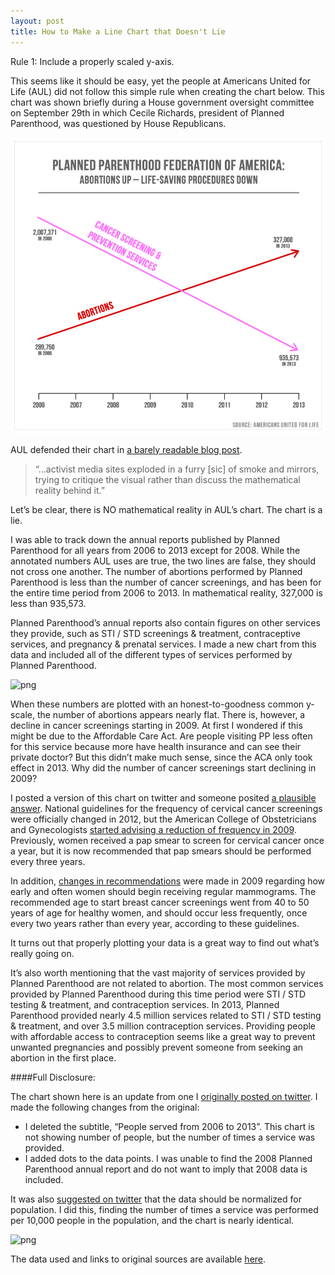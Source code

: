 ```yaml
---
layout: post
title: How to Make a Line Chart that Doesn't Lie
---
```


Rule 1: Include a properly scaled y-axis.

This seems like it should be easy, yet the people at Americans United for Life (AUL) did not follow this simple rule when creating the chart below. This chart was shown briefly during a House government oversight committee on September 29th in which Cecile Richards, president of Planned Parenthood, was questioned by House Republicans.

![jpg](../img/AULchart.jpg)

AUL defended their chart in [a barely readable blog post](http://www.aul.org/2015/09/aul-debunks-abortion-industry-falsehoods-about-a-simple-fact-planned-parenthood-doing-more-abortions-and-fewer-health-screenings/).

> “...activist media sites exploded in a furry [sic] of smoke and mirrors, trying to critique the visual rather than discuss the mathematical reality behind it.”

Let’s be clear, there is NO mathematical reality in AUL’s chart. The chart is a lie.

I was able to track down the annual reports published by Planned Parenthood for all years from 2006 to 2013 except for 2008. While the annotated numbers AUL uses are true, the two lines are false, they should not cross one another. The number of abortions performed by Planned Parenthood is less than the number of cancer screenings, and has been for the entire time period from 2006 to 2013. In mathematical reality, 327,000 is less than 935,573.

Planned Parenthood’s annual reports also contain figures on other services they provide, such as STI / STD screenings & treatment, contraceptive services, and pregnancy & prenatal services. I made a new chart from this data and included all of the different types of services performed by Planned Parenthood.

![png](../img/ppchart1.png)

When these numbers are plotted with an honest-to-goodness common y-scale, the number of abortions appears nearly flat. There is, however, a decline in cancer screenings starting in 2009. At first I wondered if this might be due to the Affordable Care Act. Are people visiting PP less often for this service because more have health insurance and can see their private doctor? But this didn’t make much sense, since the ACA only took effect in 2013. Why did the number of cancer screenings start declining in 2009? 

I posted a version of this chart on twitter and someone posited [a plausible answer](https://twitter.com/kimu/status/649697099219529728). National guidelines for the frequency of cervical cancer screenings were officially changed in 2012, but the American College of Obstetricians and Gynecologists [started advising a reduction of frequency in  2009](http://well.blogs.nytimes.com/2012/03/14/new-guidelines-advise-less-frequent-pap-smears/?_r=0). Previously, women received a pap smear to screen for cervical cancer once a year, but it is now recommended that pap smears should be performed every three years. 

In addition, [changes in recommendations](http://www.nytimes.com/2009/11/17/health/17cancer.html) were made in 2009 regarding how early and often women should begin receiving regular mammograms. The recommended age to start breast cancer screenings went from 40 to 50 years of age for healthy women, and should occur less frequently, once every two years rather than every year, according to these guidelines.

It turns out that properly plotting your data is a great way to find out what’s really going on.

It’s also worth mentioning that the vast majority of services provided by Planned Parenthood are not related to abortion. The most common services provided by Planned Parenthood during this time period were STI / STD testing & treatment, and contraception services. In 2013, Planned Parenthood provided nearly 4.5 million services related to STI / STD testing & treatment, and over 3.5 million contraception services. Providing people with affordable access to contraception seems like a great way to prevent unwanted pregnancies and possibly prevent someone from seeking an abortion in the first place.

####Full Disclosure:

The chart shown here is an update from one I [originally posted on twitter](https://twitter.com/emschuch/status/649690759453646848). I made the following changes from the original:

* I deleted the subtitle, “People served from 2006 to 2013”. This chart is not showing number of people, but the number of times a service was provided.
* I added dots to the data points. I was unable to find the 2008 Planned Parenthood annual report and do not want to imply that 2008 data is included.

It was also [suggested on twitter](https://twitter.com/randal_olson/status/649937156513923072) that the data should be normalized for population. I did this, finding the number of times a service was performed per 10,000 people in the population, and the chart is nearly identical.

![png](../img/ppchart2.png)

The data used and links to original sources are available [here](https://docs.google.com/spreadsheets/d/1vzkuzSi2S-JO0m0VolflzxaMN9wUfjw6Slek97_6L4s/edit?usp=sharing).
